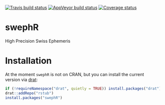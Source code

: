   [![Travis build status](https://travis-ci.org/rstub/swephR.svg?branch=master)](https://travis-ci.org/rstub/swephR)
  [![AppVeyor build status](https://ci.appveyor.com/api/projects/status/github/rstub/swephR?branch=master&svg=true)](https://ci.appveyor.com/project/rstub/swephR)
  [![Coverage status](https://codecov.io/gh/rstub/swephR/branch/master/graph/badge.svg)](https://codecov.io/github/rstub/swephR?branch=master)

# swephR
High Precision Swiss Ephemeris

# Installation

At the moment `swephR` is not on CRAN, but you can install the current version via [drat](https://cran.r-project.org/package=drat):

``` r
if (!requireNamespace("drat", quietly = TRUE)) install.packages("drat")
drat::addRepo("rstub")
install.packages("swephR")
```
